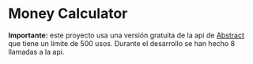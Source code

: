 Money Calculator
================

**Importante:** este proyecto usa una versión gratuita de la api de [Abstract](https://app.abstractapi.com/) que tiene un límite de 500 usos. Durante el desarrollo se han hecho 8 llamadas a la api.
